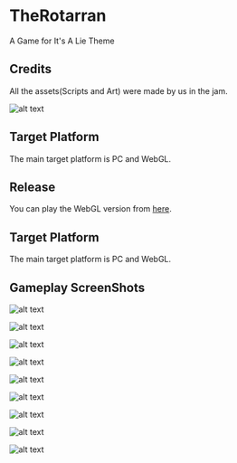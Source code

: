 # TheRotarran
A Game for It's A Lie Theme

## Credits
All the assets(Scripts and Art) were made by us in the jam.


![alt text](/Images/credits.png)

## Target Platform

The main target platform is PC and WebGL.

## Release

You can play the WebGL version from [here](https://amjad-mohamed.itch.io/the-rotarran).

## Target Platform

The main target platform is PC and WebGL.

## Gameplay ScreenShots

![alt text](/Images/img0.png)



![alt text](/Images/img1.png)



![alt text](/Images/img2.png)



![alt text](/Images/img4.png)



![alt text](/Images/img3.png)



![alt text](/Images/img5.png)



![alt text](/Images/img6.png)



![alt text](/Images/img7.png)



![alt text](/Images/img8.png)
